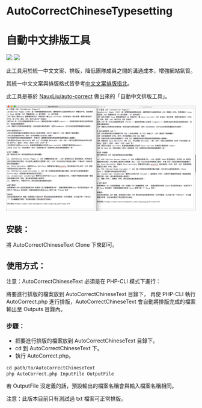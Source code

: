 # AutoCorrectChineseTypesetting
# 自動中文排版工具

[![](https://img.shields.io/website-up-down-green-red/http/shields.io.svg?label=my-website
)](https://wadehuanglearning.blogspot.com/)
![](https://img.shields.io/badge/PHP-%3E%3D%205.6-blue.svg)

此工具用於統一中文文案、排版，降低團隊成員之間的溝通成本，增強網站氣質。

其統一中文文案與排版格式皆參考[中文文案排版指北](https://github.com/sparanoid/chinese-copywriting-guidelines)。

此工具是基於 [NauxLiu/auto-correct](https://github.com/NauxLiu/auto-correct) 做出來的「自動中文排版工具」。

![demo.png](./demo.png)

## 安裝：
將 AutoCorrectChineseText Clone 下來即可。

## 使用方式：
注意：AutoCorrectChineseText 必須是在 PHP-CLI 模式下進行：

   將要進行排版的檔案放到 AutoCorrectChineseText 目錄下，
   再使 PHP-CLI 執行 AutoCorrect.php 進行排版，AutoCorrectChineseText 會自動將排版完成的檔案輸出至 Outputs 目錄內。

### 步驟：
  * 把要進行排版的檔案放到 AutoCorrectChineseText 目錄下。
  * cd 到 AutoCorrectChineseText 下。
  * 執行 AutoCorrect.php。

```
cd path/to/AutoCorrectChineseText
php AutoCorrect.php InputFile OutputFile
```

若 OutputFile 沒定義的話，預設輸出的檔案名稱會與輸入檔案名稱相同。

注意：此版本目前只有測試過 txt 檔案可正常排版。
